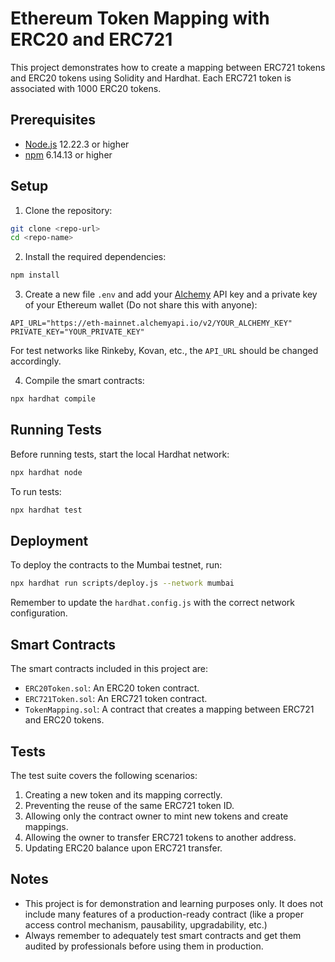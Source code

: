 # Ethereum Token Mapping with ERC20 and ERC721

This project demonstrates how to create a mapping between ERC721 tokens and ERC20 tokens using Solidity and Hardhat. Each ERC721 token is associated with 1000 ERC20 tokens.

## Prerequisites

- [Node.js](https://nodejs.org/en/download/) 12.22.3 or higher
- [npm](https://www.npmjs.com/get-npm) 6.14.13 or higher

## Setup

1. Clone the repository:

```bash
git clone <repo-url>
cd <repo-name>
```

2. Install the required dependencies:

```bash
npm install
```

3. Create a new file `.env` and add your [Alchemy](https://alchemyapi.io/) API key and a private key of your Ethereum wallet (Do not share this with anyone):

```env
API_URL="https://eth-mainnet.alchemyapi.io/v2/YOUR_ALCHEMY_KEY"
PRIVATE_KEY="YOUR_PRIVATE_KEY"
```

For test networks like Rinkeby, Kovan, etc., the `API_URL` should be changed accordingly.

4. Compile the smart contracts:

```bash
npx hardhat compile
```

## Running Tests

Before running tests, start the local Hardhat network:

```bash
npx hardhat node
```

To run tests:

```bash
npx hardhat test
```

## Deployment

To deploy the contracts to the Mumbai testnet, run:

```bash
npx hardhat run scripts/deploy.js --network mumbai
```

Remember to update the `hardhat.config.js` with the correct network configuration.

## Smart Contracts

The smart contracts included in this project are:

- `ERC20Token.sol`: An ERC20 token contract.
- `ERC721Token.sol`: An ERC721 token contract.
- `TokenMapping.sol`: A contract that creates a mapping between ERC721 and ERC20 tokens.

## Tests

The test suite covers the following scenarios:

1. Creating a new token and its mapping correctly.
2. Preventing the reuse of the same ERC721 token ID.
3. Allowing only the contract owner to mint new tokens and create mappings.
4. Allowing the owner to transfer ERC721 tokens to another address.
5. Updating ERC20 balance upon ERC721 transfer.

## Notes

- This project is for demonstration and learning purposes only. It does not include many features of a production-ready contract (like a proper access control mechanism, pausability, upgradability, etc.)
- Always remember to adequately test smart contracts and get them audited by professionals before using them in production.
